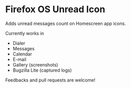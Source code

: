 Firefox OS Unread Icon
=========================
Adds unread messages count on Homescreen app icons.

Currently works in 
* Dialer
* Messages
* Calendar
* E-mail
* Gallery (screenshots)
* Bugzilla Lite (captured logs)

Feedbacks and pull requests are welcome!


